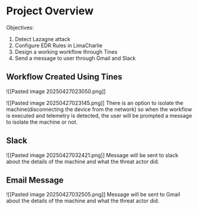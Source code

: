 # Project Overview
Objectives:
1) Detect Lazagne attack
2) Configure EDR Rules in LimaCharlie
3) Design a working workflow through Tines 
4) Send a message to user through Gmail and Slack
## Workflow Created Using Tines
![[Pasted image 20250427023050.png]]

![[Pasted image 20250427023145.png]]
There is an option to isolate the machine(disconnecting the device from the network) so when the workflow is executed and telemetry is detected, the user will be prompted a message to isolate the machine or not.
## Slack
![[Pasted image 20250427032421.png]]
Message will be sent to slack about the details of the machine and what the threat actor did.
## Email Message
![[Pasted image 20250427032505.png]]
Message will be sent to Gmail about the details of the machine and what the threat actor did.